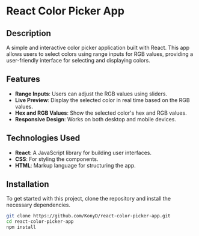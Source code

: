 # React Color Picker App

## Description
A simple and interactive color picker application built with React. This app allows users to select colors using range inputs for RGB values, providing a user-friendly interface for selecting and displaying colors.

## Features
- **Range Inputs**: Users can adjust the RGB values using sliders.
- **Live Preview**: Display the selected color in real time based on the RGB values.
- **Hex and RGB Values**: Show the selected color's hex and RGB values.
- **Responsive Design**: Works on both desktop and mobile devices.

## Technologies Used
- **React**: A JavaScript library for building user interfaces.
- **CSS**: For styling the components.
- **HTML**: Markup language for structuring the app.

## Installation
To get started with this project, clone the repository and install the necessary dependencies.

```bash
git clone https://github.com/KonyD/react-color-picker-app.git
cd react-color-picker-app
npm install

